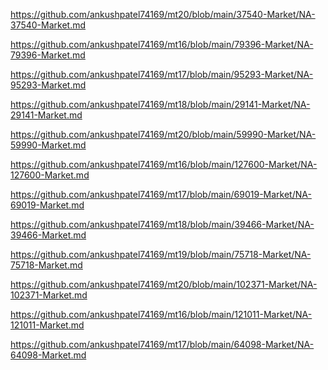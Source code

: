 <p><a href="https://github.com/ankushpatel74169/mt20/blob/main/37540-Market/NA-37540-Market.md">https://github.com/ankushpatel74169/mt20/blob/main/37540-Market/NA-37540-Market.md</a></p><p><a href="https://github.com/ankushpatel74169/mt16/blob/main/79396-Market/NA-79396-Market.md">https://github.com/ankushpatel74169/mt16/blob/main/79396-Market/NA-79396-Market.md</a></p><p><a href="https://github.com/ankushpatel74169/mt17/blob/main/95293-Market/NA-95293-Market.md">https://github.com/ankushpatel74169/mt17/blob/main/95293-Market/NA-95293-Market.md</a></p><p><a href="https://github.com/ankushpatel74169/mt18/blob/main/29141-Market/NA-29141-Market.md">https://github.com/ankushpatel74169/mt18/blob/main/29141-Market/NA-29141-Market.md</a></p><p><a href="https://github.com/ankushpatel74169/mt20/blob/main/59990-Market/NA-59990-Market.md">https://github.com/ankushpatel74169/mt20/blob/main/59990-Market/NA-59990-Market.md</a></p><p><a href="https://github.com/ankushpatel74169/mt16/blob/main/127600-Market/NA-127600-Market.md">https://github.com/ankushpatel74169/mt16/blob/main/127600-Market/NA-127600-Market.md</a></p><p><a href="https://github.com/ankushpatel74169/mt17/blob/main/69019-Market/NA-69019-Market.md">https://github.com/ankushpatel74169/mt17/blob/main/69019-Market/NA-69019-Market.md</a></p><p><a href="https://github.com/ankushpatel74169/mt18/blob/main/39466-Market/NA-39466-Market.md">https://github.com/ankushpatel74169/mt18/blob/main/39466-Market/NA-39466-Market.md</a></p><p><a href="https://github.com/ankushpatel74169/mt19/blob/main/75718-Market/NA-75718-Market.md">https://github.com/ankushpatel74169/mt19/blob/main/75718-Market/NA-75718-Market.md</a></p><p><a href="https://github.com/ankushpatel74169/mt20/blob/main/102371-Market/NA-102371-Market.md">https://github.com/ankushpatel74169/mt20/blob/main/102371-Market/NA-102371-Market.md</a></p><p><a href="https://github.com/ankushpatel74169/mt16/blob/main/121011-Market/NA-121011-Market.md">https://github.com/ankushpatel74169/mt16/blob/main/121011-Market/NA-121011-Market.md</a></p><p><a href="https://github.com/ankushpatel74169/mt17/blob/main/64098-Market/NA-64098-Market.md">https://github.com/ankushpatel74169/mt17/blob/main/64098-Market/NA-64098-Market.md</a></p>
